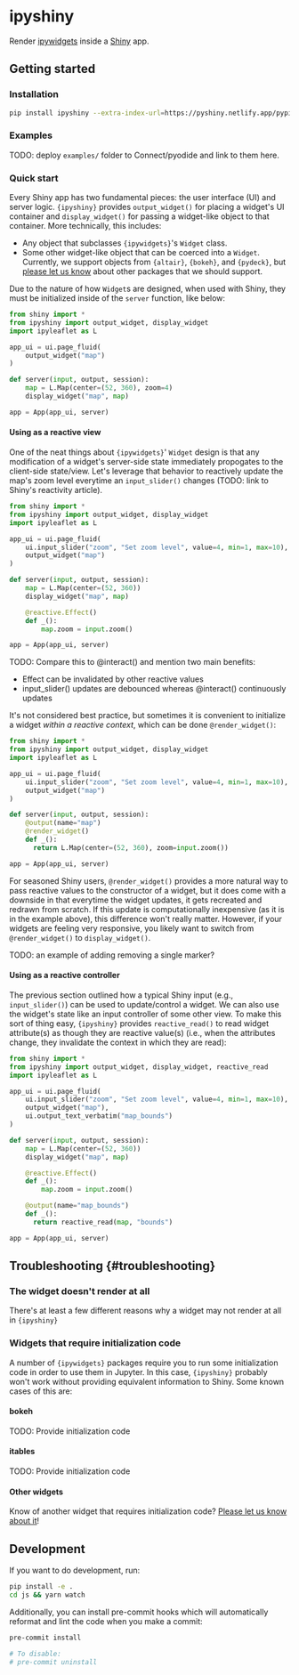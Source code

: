 ipyshiny
================

Render [ipywidgets](https://ipywidgets.readthedocs.io/en/stable/) inside a [Shiny](https://pyshiny.netlify.app/) app.

## Getting started

### Installation

```sh
pip install ipyshiny --extra-index-url=https://pyshiny.netlify.app/pypi
```

### Examples

TODO: deploy `examples/` folder to Connect/pyodide and link to them here.

### Quick start

Every Shiny app has two fundamental pieces: the user interface (UI) and server logic. `{ipyshiny}`
provides `output_widget()` for placing a widget's UI container and
`display_widget()` for passing a widget-like object to that container. More technically, this includes:

* Any object that subclasses `{ipywidgets}`'s `Widget` class.
* Some other widget-like object that can be coerced into a `Widget`. Currently, we support objects from `{altair}`, `{bokeh}`, and `{pydeck}`, but [please let us know](https://github.com/rstudio/ipyshiny/issues/new) about other packages that we should support.

Due to the nature of how `Widget`s are designed, when used with Shiny, they must be initialized inside of the `server` function, like below:

```py
from shiny import *
from ipyshiny import output_widget, display_widget
import ipyleaflet as L

app_ui = ui.page_fluid(
    output_widget("map")
)

def server(input, output, session):
    map = L.Map(center=(52, 360), zoom=4)
    display_widget("map", map)

app = App(app_ui, server)
```

#### Using as a reactive view

One of the neat things about `{ipywidgets}`' `Widget` design is that any modification of
a widget's server-side state immediately propogates to the client-side state/view. Let's
leverage that behavior to reactively update the map's zoom level everytime an
`input_slider()` changes (TODO: link to Shiny's reactivity article).

```py
from shiny import *
from ipyshiny import output_widget, display_widget
import ipyleaflet as L

app_ui = ui.page_fluid(
    ui.input_slider("zoom", "Set zoom level", value=4, min=1, max=10),
    output_widget("map")
)

def server(input, output, session):
    map = L.Map(center=(52, 360))
    display_widget("map", map)

    @reactive.Effect()
    def _():
        map.zoom = input.zoom()

app = App(app_ui, server)
```

TODO: Compare this to @interact() and mention two main benefits:
* Effect can be invalidated by other reactive values
* input_slider() updates are debounced whereas @interact() continuously updates


It's not considered best practice, but sometimes it is convenient to initialize a
widget _within a reactive context_, which can be done `@render_widget()`:

```py
from shiny import *
from ipyshiny import output_widget, display_widget
import ipyleaflet as L

app_ui = ui.page_fluid(
    ui.input_slider("zoom", "Set zoom level", value=4, min=1, max=10),
    output_widget("map")
)

def server(input, output, session):
    @output(name="map")
    @render_widget()
    def _():
      return L.Map(center=(52, 360), zoom=input.zoom())

app = App(app_ui, server)
```

For seasoned Shiny users, `@render_widget()` provides a more natural way to pass
reactive values to the constructor of a widget, but it does come with a downside in that
everytime the widget updates, it gets recreated and redrawn from scratch. If this update
is computationally inexpensive (as it is in the example above), this difference won't
really matter. However, if your widgets are feeling very responsive, you likely
want to switch from `@render_widget()` to `display_widget()`.

TODO: an example of adding removing a single marker?

#### Using as a reactive controller

The previous section outlined how a typical Shiny input (e.g., `input_slider()`) can be
used to update/control a widget. We can also use the widget's state like an input
controller of some other view. To make this sort of thing easy, `{ipyshiny}` provides
`reactive_read()` to read widget attribute(s) as though they are reactive value(s) (i.e.,
when the attributes change, they invalidate the context in which they are read):


```py
from shiny import *
from ipyshiny import output_widget, display_widget, reactive_read
import ipyleaflet as L

app_ui = ui.page_fluid(
    ui.input_slider("zoom", "Set zoom level", value=4, min=1, max=10),
    output_widget("map"),
    ui.output_text_verbatim("map_bounds")
)

def server(input, output, session):
    map = L.Map(center=(52, 360))
    display_widget("map", map)

    @reactive.Effect()
    def _():
        map.zoom = input.zoom()

    @output(name="map_bounds")
    def _():
      return reactive_read(map, "bounds")

app = App(app_ui, server)
```




## Troubleshooting {#troubleshooting}

### The widget doesn't render at all

There's at least a few different reasons why a widget may not render at all in `{ipyshiny}`

### Widgets that require initialization code

A number of `{ipywidgets}` packages require you to run some initialization code in order to use
them in Jupyter. In this case, `{ipyshiny}` probably won't work without providing equivalent information to Shiny. Some known cases of this are:

#### bokeh

TODO: Provide initialization code

#### itables

TODO: Provide initialization code

#### Other widgets

Know of another widget that requires initialization code? [Please let us know about it](https://github.com/rstudio/ipyshiny/issues/new)!





## Development

If you want to do development, run:

```sh
pip install -e .
cd js && yarn watch
```

Additionally, you can install pre-commit hooks which will automatically reformat and lint the code when you make a commit:

```sh
pre-commit install

# To disable:
# pre-commit uninstall
```
